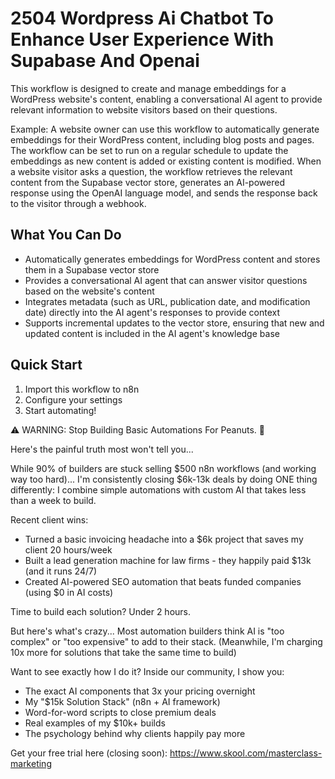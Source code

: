 # 2504 Wordpress Ai Chatbot To Enhance User Experience With Supabase And Openai

This workflow is designed to create and manage embeddings for a WordPress website's content, enabling a conversational AI agent to provide relevant information to website visitors based on their questions.

Example: A website owner can use this workflow to automatically generate embeddings for their WordPress content, including blog posts and pages. The workflow can be set to run on a regular schedule to update the embeddings as new content is added or existing content is modified. When a website visitor asks a question, the workflow retrieves the relevant content from the Supabase vector store, generates an AI-powered response using the OpenAI language model, and sends the response back to the visitor through a webhook.

## What You Can Do
- Automatically generates embeddings for WordPress content and stores them in a Supabase vector store
- Provides a conversational AI agent that can answer visitor questions based on the website's content
- Integrates metadata (such as URL, publication date, and modification date) directly into the AI agent's responses to provide context
- Supports incremental updates to the vector store, ensuring that new and updated content is included in the AI agent's knowledge base

## Quick Start
1. Import this workflow to n8n
2. Configure your settings
3. Start automating!

⚠️ WARNING: Stop Building Basic Automations For Peanuts. 🚫

Here's the painful truth most won't tell you...

While 90% of builders are stuck selling $500 n8n workflows (and working way too hard)...
I'm consistently closing $6k-13k deals by doing ONE thing differently:
I combine simple automations with custom AI that takes less than a week to build.

Recent client wins:
* Turned a basic invoicing headache into a $6k project that saves my client 20 hours/week
* Built a lead generation machine for law firms - they happily paid $13k (and it runs 24/7)
* Created AI-powered SEO automation that beats funded companies (using $0 in AI costs)

Time to build each solution? Under 2 hours.

But here's what's crazy...
Most automation builders think AI is "too complex" or "too expensive" to add to their stack.
(Meanwhile, I'm charging 10x more for solutions that take the same time to build)

Want to see exactly how I do it?
Inside our community, I show you:
* The exact AI components that 3x your pricing overnight
* My "$15k Solution Stack" (n8n + AI framework)
* Word-for-word scripts to close premium deals
* Real examples of my $10k+ builds
* The psychology behind why clients happily pay more

Get your free trial here (closing soon): https://www.skool.com/masterclass-marketing
